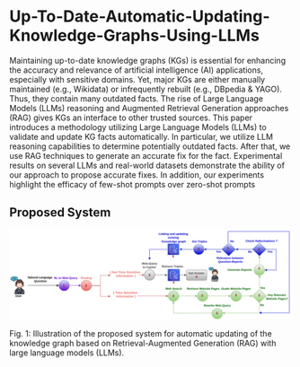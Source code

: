 # Up-To-Date-Automatic-Updating-Knowledge-Graphs-Using-LLMs

Maintaining up-to-date knowledge graphs (KGs) is essential for enhancing the accuracy and relevance of artificial intelligence
(AI) applications, especially with sensitive domains. Yet, major KGs are either manually maintained (e.g., Wikidata) or infrequently
rebuilt (e.g., DBpedia & YAGO). Thus, they contain many outdated facts. The rise of Large Language Models (LLMs) reasoning
and Augmented Retrieval Generation approaches (RAG) gives KGs an interface to other trusted sources. This paper introduces
a methodology utilizing Large Language Models (LLMs) to validate and update KG facts automatically. In particular, we utilize
LLM reasoning capabilities to determine potentially outdated facts. After that, we use RAG techniques to generate an accurate
fix for the fact. Experimental results on several LLMs and real-world datasets demonstrate the ability of our approach to propose
accurate fixes. In addition, our experiments highlight the efficacy of few-shot prompts over zero-shot prompts

## Proposed System

![Proposed System](PSysup3.svg)

Fig. 1: Illustration of the proposed system for automatic updating of the knowledge graph based on Retrieval-Augmented Generation (RAG) with large language models (LLMs).
